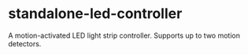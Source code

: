 # standalone-led-controller
A motion-activated LED light strip controller.  Supports up to two motion detectors.

